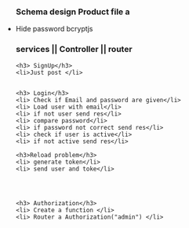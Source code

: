 
<ul>
    <h3>Schema design Product file a  </h3>
    <li>Hide password  bcryptjs </li>
    <h3>services || Controller ||  router  </h3>


    <h3> SignUp</h3>
    <li>Just post </li>


    <h3> Login</h3>
    <li> Check if Email and password are given</li>
    <li> Load user with email</li>
    <li> if not user send res</li>
    <li> compare password</li>
    <li> if password not correct send res</li>
    <li> check if user is active</li>
    <li> if not active send res</li>

    <h3>Reload problem</h3>
    <li> generate token</li>
    <li> send user and toke</li>




    <h3> Authorization</h3>
    <li> Create a function </li>
    <li> Router a Authorization("admin") </li>


</ul>

